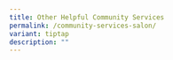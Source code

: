 ```yaml
---
title: Other Helpful Community Services
permalink: /community-services-salon/
variant: tiptap
description: ""
---
```

